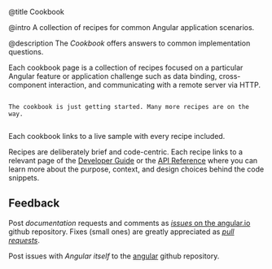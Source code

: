 @title
Cookbook

@intro
A collection of recipes for common Angular application scenarios.

@description
The *Cookbook* offers answers to common implementation questions.

Each cookbook page is a collection of recipes focused on a particular Angular feature or application challenge
such as data binding, cross-component interaction, and communicating with a remote server via HTTP.


~~~ {.l-sub-section}

The cookbook is just getting started. Many more recipes are on the way.


~~~

Each cookbook links to a live sample with every recipe included.

Recipes are deliberately brief and code-centric.
Each recipe links to a relevant page of the [Developer Guide](guide) or the
[API Reference](api) where you can learn more about
the purpose, context, and design choices behind the code snippets.

## Feedback

Post *documentation* requests and comments as
<a href="https://github.com/angular/angular.io/issues" target="_blank" title="Documentation issues on github">
<i>issues</i> on the angular.io</a> github repository.
Fixes (small ones) are greatly appreciated as
<a href="https://github.com/angular/angular.io/pulls" target="_blank" title="Documentation PRs on github">
<i>pull requests</i></a>.

Post issues with *Angular itself* to the [angular](https://github.com/angular/angular) github repository.